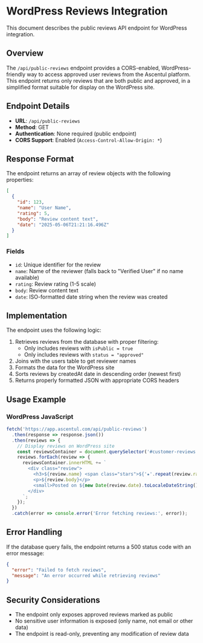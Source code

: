 # WordPress Reviews Integration

This document describes the public reviews API endpoint for WordPress integration.

## Overview

The `/api/public-reviews` endpoint provides a CORS-enabled, WordPress-friendly way to access approved user reviews from the Ascentul platform. This endpoint returns only reviews that are both public and approved, in a simplified format suitable for display on the WordPress site.

## Endpoint Details

- **URL**: `/api/public-reviews`
- **Method**: GET
- **Authentication**: None required (public endpoint)
- **CORS Support**: Enabled (`Access-Control-Allow-Origin: *`)

## Response Format

The endpoint returns an array of review objects with the following properties:

```json
[
  {
    "id": 123,
    "name": "User Name",
    "rating": 5,
    "body": "Review content text",
    "date": "2025-05-06T21:21:16.496Z"
  }
]
```

### Fields

- `id`: Unique identifier for the review
- `name`: Name of the reviewer (falls back to "Verified User" if no name available)
- `rating`: Review rating (1-5 scale)
- `body`: Review content text
- `date`: ISO-formatted date string when the review was created

## Implementation

The endpoint uses the following logic:

1. Retrieves reviews from the database with proper filtering:
   - Only includes reviews with `isPublic = true`
   - Only includes reviews with `status = "approved"`
2. Joins with the users table to get reviewer names
3. Formats the data for the WordPress site
4. Sorts reviews by createdAt date in descending order (newest first)
5. Returns properly formatted JSON with appropriate CORS headers

## Usage Example

### WordPress JavaScript

```javascript
fetch('https://app.ascentul.com/api/public-reviews')
  .then(response => response.json())
  .then(reviews => {
    // Display reviews on WordPress site
    const reviewsContainer = document.querySelector('#customer-reviews');
    reviews.forEach(review => {
      reviewsContainer.innerHTML += `
        <div class="review">
          <h3>${review.name} <span class="stars">${'★'.repeat(review.rating)}</span></h3>
          <p>${review.body}</p>
          <small>Posted on ${new Date(review.date).toLocaleDateString()}</small>
        </div>
      `;
    });
  })
  .catch(error => console.error('Error fetching reviews:', error));
```

## Error Handling

If the database query fails, the endpoint returns a 500 status code with an error message:

```json
{
  "error": "Failed to fetch reviews",
  "message": "An error occurred while retrieving reviews"
}
```

## Security Considerations

- The endpoint only exposes approved reviews marked as public
- No sensitive user information is exposed (only name, not email or other data)
- The endpoint is read-only, preventing any modification of review data